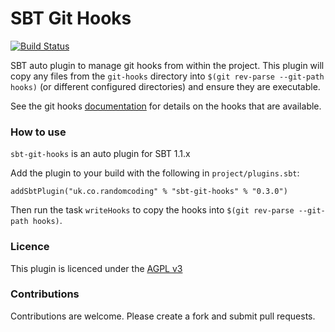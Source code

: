 # SBT Git Hooks

[![Build Status](https://travis-ci.org/randomcoder/sbt-git-hooks.svg?branch=master)](https://travis-ci.org/randomcoder/sbt-git-hooks)

SBT auto plugin to manage git hooks from within the project. This plugin will copy any files from the
`git-hooks` directory into `$(git rev-parse --git-path hooks)` (or different configured directories) and
ensure they are executable.

See the git hooks [documentation](https://git-scm.com/book/en/v2/Customizing-Git-Git-Hooks) for details on
the hooks that are available.

### How to use

`sbt-git-hooks` is an auto plugin for SBT 1.1.x

Add the plugin to your build with the following in `project/plugins.sbt`:

```
addSbtPlugin("uk.co.randomcoding" % "sbt-git-hooks" % "0.3.0")
```

Then run the task `writeHooks` to copy the hooks into `$(git rev-parse --git-path hooks)`.

### Licence

This plugin is licenced under the [AGPL v3](https://www.gnu.org/licenses/agpl-3.0.en.html)

### Contributions

Contributions are welcome. Please create a fork and submit pull requests.
